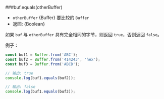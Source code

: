 ###buf.equals(otherBuffer)

* `otherBuffer` {Buffer} 要比较的 `Buffer`
* 返回: {Boolean}

如果 `buf` 与 `otherBuffer` 具有完全相同的字节，则返回 `true`，否则返回 `false`。

例子：

```js
const buf1 = Buffer.from('ABC');
const buf2 = Buffer.from('414243', 'hex');
const buf3 = Buffer.from('ABCD');

// 输出: true
console.log(buf1.equals(buf2));

// 输出: false
console.log(buf1.equals(buf3));
```

